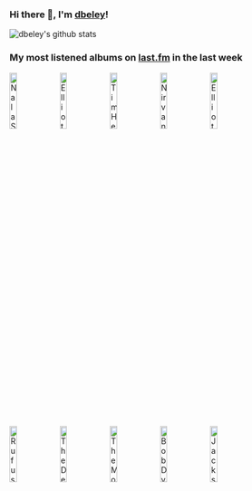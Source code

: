### Hi there 👋, I'm [dbeley](https://dbeley.ovh/en)!

![dbeley's github stats](https://github-readme-stats.vercel.app/api?username=dbeley)

### My most listened albums on [last.fm](https://www.last.fm/user/d_beley) in the last week

[<img src='https://lastfm.freetls.fastly.net/i/u/300x300/f208c5b5995f360cb0a492880372f0fd.jpg' width='16%' height='16%' alt='Nala Sinephro - SPACE 1.8'>](https://www.last.fm/music/nala%2bsinephro/space%2b1.8)&nbsp;
[<img src='https://lastfm.freetls.fastly.net/i/u/300x300/703bc44a2aba153597e762c4a6854f98.jpg' width='16%' height='16%' alt='Elliott Smith - From a Basement on the Hill'>](https://www.last.fm/music/elliott%2bsmith/from%2ba%2bbasement%2bon%2bthe%2bhill)&nbsp;
[<img src='https://lastfm.freetls.fastly.net/i/u/300x300/6c385c74cbff4e28ae6d8d0a406d845b.png' width='16%' height='16%' alt='Tim Hecker - Harmony in Ultraviolet'>](https://www.last.fm/music/tim%2bhecker/harmony%2bin%2bultraviolet)&nbsp;
[<img src='https://lastfm.freetls.fastly.net/i/u/300x300/6cb91d2c3e554b028133947dfae73b43.png' width='16%' height='16%' alt='Nirvana - Bleach'>](https://www.last.fm/music/nirvana/bleach)&nbsp;
[<img src='https://lastfm.freetls.fastly.net/i/u/300x300/317edcca0a0a4c70b002a73b30cc1dc4.png' width='16%' height='16%' alt='Elliott Smith - Elliott Smith'>](https://www.last.fm/music/elliott%2bsmith/elliott%2bsmith)&nbsp;
<br>
[<img src='https://lastfm.freetls.fastly.net/i/u/300x300/45c8158f321d0a42570513d35110133b.jpg' width='16%' height='16%' alt='Rufus Wainwright - Poses'>](https://www.last.fm/music/rufus%2bwainwright/poses)&nbsp;
[<img src='https://lastfm.freetls.fastly.net/i/u/300x300/721d3c7c259f4ac2b39c80a59ddade1e.png' width='16%' height='16%' alt='The Decemberists - Picaresque'>](https://www.last.fm/music/the%2bdecemberists/picaresque)&nbsp;
[<img src='https://lastfm.freetls.fastly.net/i/u/300x300/02dbed3e2c6bdc65bd3639cd596f5244.jpg' width='16%' height='16%' alt='The Mountain Goats - Tallahassee'>](https://www.last.fm/music/the%2bmountain%2bgoats/tallahassee)&nbsp;
[<img src='https://lastfm.freetls.fastly.net/i/u/300x300/c2312403b76a4d75b23b2b5134142d58.png' width='16%' height='16%' alt='Bob Dylan - Highway 61 Revisited'>](https://www.last.fm/music/bob%2bdylan/highway%2b61%2brevisited)&nbsp;
[<img src='https://lastfm.freetls.fastly.net/i/u/300x300/8158bd22861d266156b59753df834542.jpg' width='16%' height='16%' alt='Jackson C. Frank - Jackson C. Frank'>](https://www.last.fm/music/jackson%2bc.%2bfrank/jackson%2bc.%2bfrank)&nbsp;
<br>
